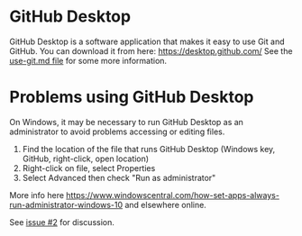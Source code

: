 # GitHub Desktop
GitHub Desktop is a software application that makes it easy to use Git and GitHub.
You can download it from here: <https://desktop.github.com/>
See the [use-git.md file](https://github.com/AU-BCE-EE/GitHub-guidance/blob/main/using-git.md) for some more information.

# Problems using GitHub Desktop
On Windows, it may be necessary to run GitHub Desktop as an administrator to avoid problems accessing or editing files.

1. Find the location of the file that runs GitHub Desktop (Windows key, GitHub, right-click, open location)
2. Right-click on file, select Properties
3. Select Advanced then check "Run as administrator"

More info here <https://www.windowscentral.com/how-set-apps-always-run-administrator-windows-10> and elsewhere online.

See [issue #2](https://github.com/AU-BCE-EE/GitHub-guidance/issues/2) for discussion.


